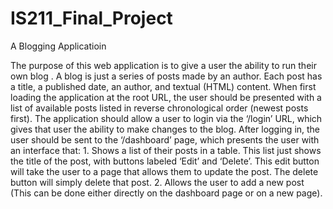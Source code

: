 # IS211_Final_Project
A Blogging Applicatioin

The purpose of this web application is to give a user the ability to run their own 
blog
. A blog is just a
series of posts made by an author. Each post has a title, a published date, an author, and textual
(HTML) content. When first loading the application at the root URL, the user should be presented with a
list of available posts listed in reverse chronological order (newest posts first). The application should
allow a user to login via the ‘/login’ URL, which gives that user the ability to make changes to the blog.
After logging in, the user should be sent to the ‘/dashboard’ page, which presents the user with an
interface that:
1.
Shows a list of their posts in a table. This list just shows the title of the post, with buttons
labeled ‘Edit’ and ‘Delete’. This edit button will take the user to a page that allows them to
update the post. The delete button will simply delete that post.
2.
Allows the user to add a new post (This can be done either directly on the dashboard page
or on a new page).
